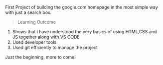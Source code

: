 First Project of building the google.com homepage in the most simple way with
just a search box.

>Learning Outcome
1) Shows that i have understood the very basics of using HTML,CSS and JS together
along with VS CODE
2) Used developer tools 
3) Used git efficiently to manage the project 

Just the beginning, more to come!
